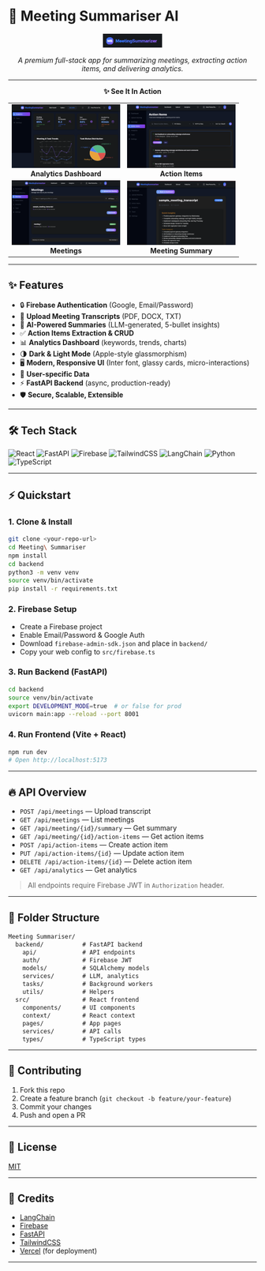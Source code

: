 # 🚀 Meeting Summariser AI

<p align="center">
  <img src="assets/logo.png" alt="Meeting Summariser Logo" width="120">
</p>

<p align="center"><em>A premium full-stack app for summarizing meetings, extracting action items, and delivering analytics.</em></p>

---

<p align="center"><b>✨ See It In Action</b></p>

<table align="center">
  <tr>
    <td align="center">
      <img src="assets/Analytics%20Dashboard.png" alt="Analytics Dashboard" width="220"/><br/>
      <b>Analytics Dashboard</b>
    </td>
    <td align="center">
      <img src="assets/Action%20Items.png" alt="Action Items" width="220"/><br/>
      <b>Action Items</b>
    </td>
  </tr>
  <tr>
    <td align="center">
      <img src="assets/meetings.png" alt="Meetings" width="220"/><br/>
      <b>Meetings</b>
    </td>
    <td align="center">
      <img src="assets/summariser.png" alt="Meeting Summary" width="220"/><br/>
      <b>Meeting Summary</b>
    </td>
  </tr>
</table>

---

## ✨ Features

- 🔒 **Firebase Authentication** (Google, Email/Password)
- 📄 **Upload Meeting Transcripts** (PDF, DOCX, TXT)
- 🤖 **AI-Powered Summaries** (LLM-generated, 5-bullet insights)
- ✅ **Action Items Extraction & CRUD**
- 📊 **Analytics Dashboard** (keywords, trends, charts)
- 🌗 **Dark & Light Mode** (Apple-style glassmorphism)
- 🖥️ **Modern, Responsive UI** (Inter font, glassy cards, micro-interactions)
- 👤 **User-specific Data**
- ⚡ **FastAPI Backend** (async, production-ready)
- 🛡️ **Secure, Scalable, Extensible**

---

## 🛠️ Tech Stack

![React](https://img.shields.io/badge/React-20232A?style=for-the-badge&logo=react&logoColor=61DAFB)
![FastAPI](https://img.shields.io/badge/FastAPI-005571?style=for-the-badge&logo=fastapi)
![Firebase](https://img.shields.io/badge/Firebase-FFCA28?style=for-the-badge&logo=firebase&logoColor=white)
![TailwindCSS](https://img.shields.io/badge/TailwindCSS-38B2AC?style=for-the-badge&logo=tailwind-css&logoColor=white)
![LangChain](https://img.shields.io/badge/LangChain-4B5563?style=for-the-badge)
![Python](https://img.shields.io/badge/Python-3776AB?style=for-the-badge&logo=python&logoColor=white)
![TypeScript](https://img.shields.io/badge/TypeScript-007ACC?style=for-the-badge&logo=typescript&logoColor=white)

---

## ⚡ Quickstart

### 1. Clone & Install

```bash
git clone <your-repo-url>
cd Meeting\ Summariser
npm install
cd backend
python3 -m venv venv
source venv/bin/activate
pip install -r requirements.txt
```

### 2. Firebase Setup

- Create a Firebase project
- Enable Email/Password & Google Auth
- Download `firebase-admin-sdk.json` and place in `backend/`
- Copy your web config to `src/firebase.ts`

### 3. Run Backend (FastAPI)

```bash
cd backend
source venv/bin/activate
export DEVELOPMENT_MODE=true  # or false for prod
uvicorn main:app --reload --port 8001
```

### 4. Run Frontend (Vite + React)

```bash
npm run dev
# Open http://localhost:5173
```

---

## 🔥 API Overview

- `POST /api/meetings` — Upload transcript
- `GET /api/meetings` — List meetings
- `GET /api/meeting/{id}/summary` — Get summary
- `GET /api/meeting/{id}/action-items` — Get action items
- `POST /api/action-items` — Create action item
- `PUT /api/action-items/{id}` — Update action item
- `DELETE /api/action-items/{id}` — Delete action item
- `GET /api/analytics` — Get analytics

> All endpoints require Firebase JWT in `Authorization` header.

---

## 📁 Folder Structure

```
Meeting Summariser/
  backend/           # FastAPI backend
    api/             # API endpoints
    auth/            # Firebase JWT
    models/          # SQLAlchemy models
    services/        # LLM, analytics
    tasks/           # Background workers
    utils/           # Helpers
  src/               # React frontend
    components/      # UI components
    context/         # React context
    pages/           # App pages
    services/        # API calls
    types/           # TypeScript types
```

---

## 🤝 Contributing

1. Fork this repo
2. Create a feature branch (`git checkout -b feature/your-feature`)
3. Commit your changes
4. Push and open a PR

---

## 📜 License

[MIT](./LICENSE)

---

## 🙏 Credits

- [LangChain](https://github.com/langchain-ai/langchain)
- [Firebase](https://firebase.google.com/)
- [FastAPI](https://fastapi.tiangolo.com/)
- [TailwindCSS](https://tailwindcss.com/)
- [Vercel](https://vercel.com/) (for deployment)

---

